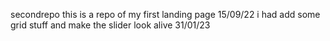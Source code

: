 secondrepo this is a repo of my first landing page 15/09/22
i had add some grid stuff and make the slider look alive 31/01/23
